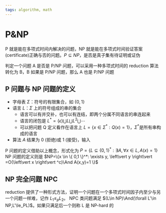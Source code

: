 ```yaml
---
tags: algorithm, math
---
```

# P&NP

P 就是能在多项式时间内解决的问题，NP 就是能在多项式时间验证答案(certificate)正确与否的问题。$P \subseteq NP$，是否是真子集有待证明或证伪

判定一个问题 A 是否是 P/NP 问题，可以采用一种多项式时间的 reduction 算法转化为 B，B 如果是 P/NP 问题，那么 A 也是 P/NP 问题

## P 问题与 NP 问题的定义

- 字母表 $\Sigma$：符号的有限集合，如 $\{ 0,1 \}$
- 语言 $L$：$\Sigma$ 上的符号组成的串的集合
  - 语言可以有并交补，也可以有连结，即两个分属不同语言的串连起来
  - 语言的闭包是 $L^*=\{\epsilon\}\bigcup L\bigcup L^2\bigcup\cdots$
  - 可以把问题 Q 定义看作在语言上 $L=\{ x\in \Sigma^*: Q(x)=1 \}$，$\Sigma^*$是所有串构成的语言
- 算法 $A$ 结果为 0 (拒绝)或 1 (接受)，输入

P 问题的定义借助以上概念，形式化为 $P=\{L \subseteq \{ 0,1 \}^*: \exists A, \forall x \in L, A(x)=1 \}$
NP 问题的定义则是 $NP=\{x \in \{ 0,1 \}^*: \exists y, \left\vert y \right\vert =O(\left\vert x \right\vert ^c)\And A(x,y)=1 \}$

## NP 完全问题 NPC

reduction 提供了一种形式方法，证明一个问题在一个多项式时间因子内至少与另一个问题一样难，记作 $L_1\le_pL_2$。
NPC 类问题满足 $(L\in NP)\And(\forall L'\in NP,L'\le_PL)$。如果只满足后一个则称 L 是 NP-hard 的
